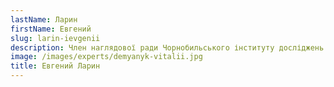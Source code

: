 ```yaml
---
lastName: Ларин
firstName: Евгений
slug: larin-ievgenii
description: Член наглядової ради Чорнобильського інституту досліджень і розвитку
image: /images/experts/demyanyk-vitalii.jpg
title: Евгений Ларин
---
```


